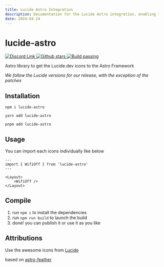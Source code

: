 ```yaml
---
title: Lucide Astro Integration
description: Documentation for the Lucide Astro integration, enabling the use of Lucide icons in Astro projects
date: 2024-04-24
---
```


# lucide-astro

<a href="https://discord.gg/BsNNqNJ4Yj">
	<img src="https://img.shields.io/discord/1143555541004726272?color=%235865F2&label=Discord" alt="Discord Link">
</a>
<a href="https://github.com/dzeiocom/lucide-astro/stargazers">
	<img src="https://img.shields.io/github/stars/dzeiocom/lucide-astro?style=flat-square" alt="Github stars">
</a>
<a href="https://github.com/dzeiocom/lucide-astro/actions/workflows/build_publish.yml">
	<img src="https://img.shields.io/github/actions/workflow/status/dzeiocom/lucide-astro/build_publish.yml?style=flat-square" alt="Build passing" />
</a>

Astro library to get the Lucide.dev icons to the Astro Framework

_We follow the Lucide versions for our release, with the exception of the patches_

## Installation

```
npm i lucide-astro
```

```
yarn add lucide-astro
```

```
pnpm add lucide-astro
```

## Usage

You can import each icons individually like below

```astro
---
import { WifiOff } from 'lucide-astro'
---

<Layout>
	<WifiOff />
</Layout>
```

## Compile

1. run `npm i` to install the dependencies
2. run `npm run build` to launch the build
3. done! you can publish it or use it as you like

## Attributions

Use the awesome icons from [Lucide](https://lucide.dev/)

based on [astro-feather](https://github.com/gabrlyg/astro-feather) 